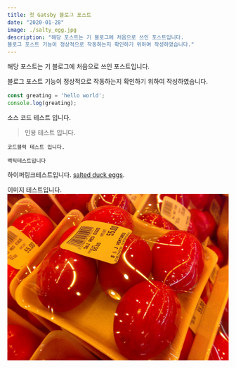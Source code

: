 ```yaml
---
title: 첫 Gatsby 블로그 포스트
date: "2020-01-28"
image: ./salty_egg.jpg
description: "해당 포스트는 기 블로그에 처음으로 쓰인 포스트입니다. 
블로그 포스트 기능이 정상적으로 작동하는지 확인하기 위하여 작성하였습니다."
---
```


해당 포스트는 기 블로그에 처음으로 쓰인 포스트입니다.

블로그 포스트 기능이 정상적으로 작동하는지 확인하기 위하여 작성하였습니다.

```javascript
const greating = 'hello world';
console.log(greating);
```
소스 코드 테스트 입니다.

> 인용 테스트 입니다.

```
코드블럭 테스트 입니다.
```

`백틱테스트입니다`

하이퍼링크테스트입니다.
[salted duck eggs](http://en.wikipedia.org/wiki/Salted_duck_egg).

이미지 테스트입니다.
![Chinese Salty Egg](./salty_egg.jpg)
